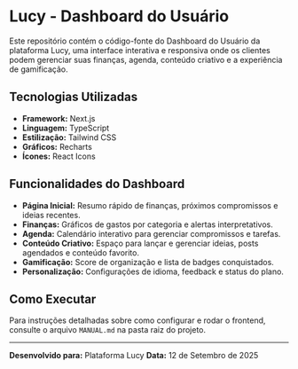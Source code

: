 # Lucy - Dashboard do Usuário

Este repositório contém o código-fonte do Dashboard do Usuário da plataforma Lucy, uma interface interativa e responsiva onde os clientes podem gerenciar suas finanças, agenda, conteúdo criativo e a experiência de gamificação.

## Tecnologias Utilizadas

* **Framework:** Next.js
* **Linguagem:** TypeScript
* **Estilização:** Tailwind CSS
* **Gráficos:** Recharts
* **Ícones:** React Icons

## Funcionalidades do Dashboard

* **Página Inicial:** Resumo rápido de finanças, próximos compromissos e ideias recentes.
* **Finanças:** Gráficos de gastos por categoria e alertas interpretativos.
* **Agenda:** Calendário interativo para gerenciar compromissos e tarefas.
* **Conteúdo Criativo:** Espaço para lançar e gerenciar ideias, posts agendados e conteúdo favorito.
* **Gamificação:** Score de organização e lista de badges conquistados.
* **Personalização:** Configurações de idioma, feedback e status do plano.

## Como Executar

Para instruções detalhadas sobre como configurar e rodar o frontend, consulte o arquivo `MANUAL.md` na pasta raiz do projeto.

---
**Desenvolvido para:** Plataforma Lucy
**Data:** 12 de Setembro de 2025
